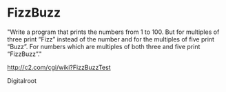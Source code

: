 FizzBuzz
========

"Write a program that prints the numbers from 1 to 100. But for multiples of three print “Fizz” instead of the number and for the multiples of five print “Buzz”. For numbers which are multiples of both three and five print “FizzBuzz”."

http://c2.com/cgi/wiki?FizzBuzzTest

Digitalroot
